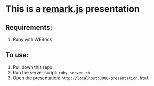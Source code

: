 # This is a [remark.js](https://github.com/gnab/remark) presentation

## Requirements:
1. Ruby with WEBrick

## To use:
1. Pull down this repo
2. Run the server script: `ruby server.rb`
3. Open the presentation: `http://localhost:8000/presentation.html`
